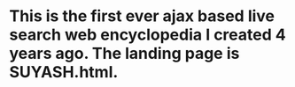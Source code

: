 # This is the first ever ajax based live search web encyclopedia I created 4 years ago. The landing page is SUYASH.html.
